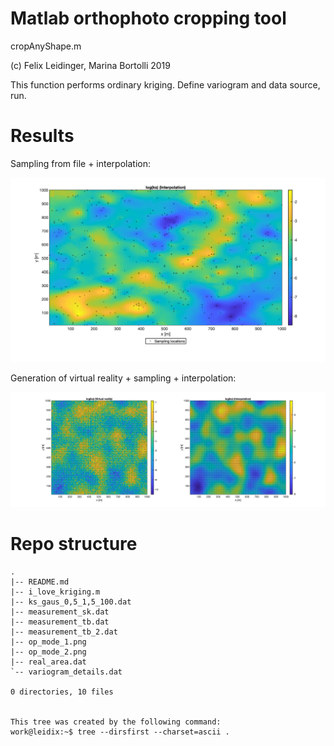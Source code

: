 # Matlab orthophoto cropping tool

cropAnyShape.m

(c) Felix Leidinger, Marina Bortolli 2019
 
This function performs ordinary kriging. Define variogram and data source, run.

# Results

Sampling from file + interpolation:

<img src="op_mode_1.png" width="1000">

Generation of virtual reality + sampling + interpolation:

<img src="op_mode_2.png" width="1000">


# Repo structure

```
.
|-- README.md
|-- i_love_kriging.m
|-- ks_gaus_0,5_1,5_100.dat
|-- measurement_sk.dat
|-- measurement_tb.dat
|-- measurement_tb_2.dat
|-- op_mode_1.png
|-- op_mode_2.png
|-- real_area.dat
`-- variogram_details.dat

0 directories, 10 files


This tree was created by the following command:
work@leidix:~$ tree --dirsfirst --charset=ascii .
```

